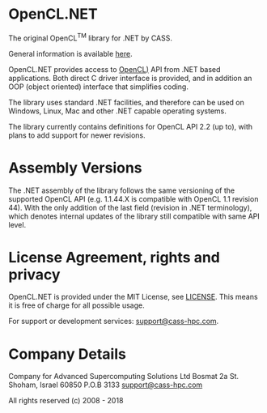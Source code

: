 # OpenCL.NET
The original OpenCL<sup>TM</sup> library for .NET by CASS.

General information is available [here](http://www.cass-hpc.com/solutions/libraries/opencl-net).

OpenCL.NET provides access to [OpenCL)](http://www.khronos.org/opencl) API from .NET based applications.
Both direct C driver interface is provided, and in addition an OOP (object 
oriented) interface that simplifies coding.

The library uses standard .NET facilities, and therefore can be used on 
Windows, Linux, Mac and other .NET capable operating systems.

The library currently contains definitions for OpenCL API 2.2 (up to), with 
plans to add support for newer revisions.

# Assembly Versions
The .NET assembly of the library follows the same versioning of the supported 
OpenCL API (e.g. 1.1.44.X is compatible with OpenCL 1.1 revision 44).
With the only addition of the last field (revision in .NET terminology), which
denotes internal updates of the library still compatible with same API level.

# License Agreement, rights and privacy
OpenCL.NET is provided under the MIT License, see [LICENSE](LICENSE).
This means it is free of charge for all possible usage.

For support or development services: support@cass-hpc.com.

# Company Details
Company for Advanced Supercomputing Solutions Ltd
Bosmat 2a St.
Shoham, Israel 60850
P.O.B 3133
support@cass-hpc.com

All rights reserved (c) 2008 - 2018